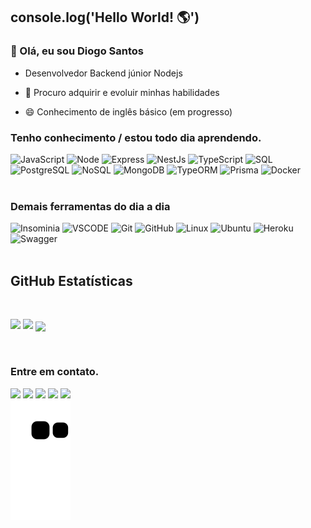 ## console.log('Hello World! 🌎') 

### 👋 Olá, eu sou Diogo Santos

- Desenvolvedor Backend júnior Nodejs
- 👯 Procuro adquirir e evoluir minhas habilidades

- 😄 Conhecimento de inglês básico (em progresso)


### Tenho conhecimento / estou todo dia aprendendo. 
<div>
   <img alt="JavaScript" src="https://img.shields.io/badge/javascript-%23323330.svg?style=for-the-badge&logo=javascript&logoColor=%23F7DF1E"/>
   <img alt="Node" src="https://img.shields.io/badge/node.js-6DA55F?style=for-the-badge&logo=node.js&logoColor=white"/>
   <img alt="Express" src="https://img.shields.io/badge/Express.js-6DA55F?style=for-the-badge&logo=express&logoColor=white"/>
   <img alt="NestJs" src="https://img.shields.io/badge/NestJs-E95420?style=for-the-badge&logo=nestjs&logoColor=white"/>
   <img alt="TypeScript" src="https://img.shields.io/badge/typescript-%23007ACC.svg?style=for-the-badge&logo=typescript&logoColor=white"/>
  <img alt="SQL" src ='https://img.shields.io/badge/SQL-%23007ACC.svg?style=for-the-badge&logo=sql&logoColor=white'>
   <img alt="PostgreSQL" src ='https://img.shields.io/badge/postgres-%23007ACC.svg?style=for-the-badge&logo=postgresql&logoColor=white'>
   <img alt="NoSQL" src="https://img.shields.io/badge/NoSQL-6DA55F?style=for-the-badge&logo=nosql&logoColor=white"/>
    <img alt="MongoDB" src="https://img.shields.io/badge/MongoDB-6DA55F?style=for-the-badge&logo=mongodb&logoColor=white"/>
   <img alt="TypeORM" src ='https://img.shields.io/badge/typeorm-6DA55F?style=for-the-badge&logo=typeorm&logoColor=purple%27%3E'>
   <img alt="Prisma" src="https://img.shields.io/badge/prisma-%23007ACC.svg?style=for-the-badge&logo=prisma&logoColor=white"/>
  <img alt="Docker" src="https://img.shields.io/badge/docker-%23007ACC.svg?style=for-the-badge&logo=docker&logoColor=white"/>
</div>

<br/>

### Demais ferramentas do dia a dia
<div>
   <img alt="Insominia" src="https://img.shields.io/badge/insominia-%23007ACC.svg?style=for-the-badge&logo=insomnia&logoColor=white"/>
   <img alt="VSCODE" src="https://img.shields.io/badge/Visual_Studio_Code-0078D4?style=for-the-badge&logo=visual%20studio%20code&logoColor=white"/>
   <img alt="Git" src="https://img.shields.io/badge/Git-F05032?style=for-the-badge&logo=git&logoColor=white"/>
   <img alt="GitHub" src="https://img.shields.io/badge/GitHub-100000?style=for-the-badge&logo=github&logoColor=white"/>
   <img alt="Linux" src="https://img.shields.io/badge/Linux-FCC624?style=for-the-badge&logo=linux&logoColor=black"/>
   <img alt="Ubuntu" src="https://img.shields.io/badge/Ubuntu-E95420?style=for-the-badge&logo=ubuntu&logoColor=white"/>
   <img alt="Heroku" src="https://img.shields.io/badge/heroku-%23007ACC.svg?style=for-the-badge&logo=heroku&logoColor=white"/>
   <img alt="Swagger" src="https://img.shields.io/badge/swagger-6DA55F?style=for-the-badge&logo=swagger&logoColor=white"/>
</div> 

<br/>

## **GitHub Estatísticas**

<br/>
<p align="left">
   <img width="39.5%" src="https://github-readme-stats.vercel.app/api?username=DgSantos017&show_icons=true&theme=gruvbox&hide_border=true" />
   <img width="39.5%" src="https://github-readme-streak-stats.herokuapp.com/?user=DgSantos017&theme=gruvbox&hide_border=true" />
   <img align="center" width="50%" src="https://github-readme-stats.vercel.app/api/top-langs/?username=DgSantos017&layout=compact&theme=gruvbox" />
</p><br>

<div>
 
 ### Entre em contato.
<div> 
  <a target="_blank" href="https://www.youtube.com/channel/UCb42rlAkDw33qHrbWH59b4Q/featured"><img target="_blank" src="https://img.shields.io/badge/YouTube-FF0000?style=for-the-badge&logo=youtube&logoColor=white"></a>
  <a target="_blank" href="https://www.instagram.com/diogo__.js/"><img target="_blank" src="https://img.shields.io/badge/-Instagram-%23E4405F?style=for-the-badge&logo=instagram&logoColor=white"></a>
  <a target="_blank" href="mailto: diogosantosferreira.01@gmail.com"><img target="_blank" src="https://img.shields.io/badge/-Gmail-%23333?style=for-the-badge&logo=gmail&logoColor=white"></a>
  <a target="_blank" href="https://www.linkedin.com/in/diogo-santos01/"><img target="_blank" src="https://img.shields.io/badge/-LinkedIn-%230077B5?style=for-the-badge&logo=linkedin&logoColor=white"></a> 
  <a target="_blank" href="https://wa.me/5598981163277"><img target="_blank" src="https://img.shields.io/badge/WhatsApp-25D366?style=for-the-badge&logo=whatsapp&logoColor=white"></a> 
  
</div>
    <img src="https://github.com/andreyna1808/andreyna1808/blob/output/github-contribution-grid-snake.svg" />
</div> 
